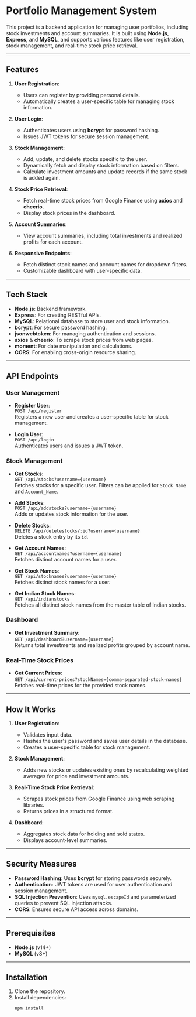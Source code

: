 
# Portfolio Management System

This project is a backend application for managing user portfolios, including stock investments and account summaries. It is built using **Node.js**, **Express**, and **MySQL**, and supports various features like user registration, stock management, and real-time stock price retrieval.

---

## Features

1. **User Registration**:
   - Users can register by providing personal details.
   - Automatically creates a user-specific table for managing stock information.

2. **User Login**:
   - Authenticates users using **bcrypt** for password hashing.
   - Issues JWT tokens for secure session management.

3. **Stock Management**:
   - Add, update, and delete stocks specific to the user.
   - Dynamically fetch and display stock information based on filters.
   - Calculate investment amounts and update records if the same stock is added again.

4. **Stock Price Retrieval**:
   - Fetch real-time stock prices from Google Finance using **axios** and **cheerio**.
   - Display stock prices in the dashboard.

5. **Account Summaries**:
   - View account summaries, including total investments and realized profits for each account.

6. **Responsive Endpoints**:
   - Fetch distinct stock names and account names for dropdown filters.
   - Customizable dashboard with user-specific data.

---

## Tech Stack

- **Node.js**: Backend framework.
- **Express**: For creating RESTful APIs.
- **MySQL**: Relational database to store user and stock information.
- **bcrypt**: For secure password hashing.
- **jsonwebtoken**: For managing authentication and sessions.
- **axios** & **cheerio**: To scrape stock prices from web pages.
- **moment**: For date manipulation and calculations.
- **CORS**: For enabling cross-origin resource sharing.

---

## API Endpoints

### User Management
- **Register User**:  
  `POST /api/register`  
  Registers a new user and creates a user-specific table for stock management.

- **Login User**:  
  `POST /api/login`  
  Authenticates users and issues a JWT token.

### Stock Management
- **Get Stocks**:  
  `GET /api/stocks?username={username}`  
  Fetches stocks for a specific user. Filters can be applied for `Stock_Name` and `Account_Name`.

- **Add Stocks**:  
  `POST /api/addstocks?username={username}`  
  Adds or updates stock information for the user.

- **Delete Stocks**:  
  `DELETE /api/deletestocks/:id?username={username}`  
  Deletes a stock entry by its `id`.

- **Get Account Names**:  
  `GET /api/accountnames?username={username}`  
  Fetches distinct account names for a user.

- **Get Stock Names**:  
  `GET /api/stocknames?username={username}`  
  Fetches distinct stock names for a user.

- **Get Indian Stock Names**:  
  `GET /api/indianstocks`  
  Fetches all distinct stock names from the master table of Indian stocks.

### Dashboard
- **Get Investment Summary**:  
  `GET /api/dashboard?username={username}`  
  Returns total investments and realized profits grouped by account name.

### Real-Time Stock Prices
- **Get Current Prices**:  
  `GET /api/current-prices?stockNames={comma-separated-stock-names}`  
  Fetches real-time prices for the provided stock names.

---

## How It Works

1. **User Registration**:
   - Validates input data.
   - Hashes the user's password and saves user details in the database.
   - Creates a user-specific table for stock management.

2. **Stock Management**:
   - Adds new stocks or updates existing ones by recalculating weighted averages for price and investment amounts.

3. **Real-Time Stock Price Retrieval**:
   - Scrapes stock prices from Google Finance using web scraping libraries.
   - Returns prices in a structured format.

4. **Dashboard**:
   - Aggregates stock data for holding and sold states.
   - Displays account-level summaries.

---

## Security Measures

- **Password Hashing**: Uses **bcrypt** for storing passwords securely.
- **Authentication**: JWT tokens are used for user authentication and session management.
- **SQL Injection Prevention**: Uses `mysql.escapeId` and parameterized queries to prevent SQL injection attacks.
- **CORS**: Ensures secure API access across domains.

---

## Prerequisites

- **Node.js** (v14+)
- **MySQL** (v8+)

---

## Installation

1. Clone the repository.
2. Install dependencies:
   ```bash
   npm install
